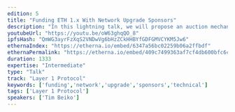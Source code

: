 ```yaml
---
edition: 5
title: "Funding ETH 1.x With Network Upgrade Sponsors"
description: "In this lightning talk, we will propose an auction mechanism to sponsor Ethereum Network Upgrades and use the proceeds to fund Ethereum 1.x initiatives. The talk will (quickly!) go over the proposed auction scheme, distribution of funds, and common objections to & potential pitfalls of this model."
youtubeUrl: "https://youtu.be/oW63ghqQO_8"
ipfsHash: "QmWG3ayrFzXqS2VNDwVg6bHzZCkHHBYfGDFGMVCYKM5Jw6"
ethernaIndex: "https://etherna.io/embed/6347a56bc02259b06a2ffbdf"
ethernaPermalink: "https://etherna.io/embed/409c7499363af7cf4db600bfc6cb82c071392d00d12f25c084af47633b173e78"
duration: 1333
expertise: "Intermediate"
type: "Talk"
track: "Layer 1 Protocol"
keywords: ['funding','network','upgrade','sponsors','technical']
tags: ['Layer 1 Protocol']
speakers: ['Tim Beiko']
---
```

